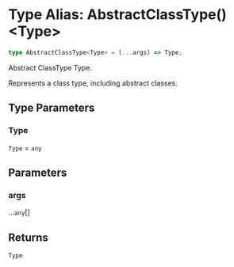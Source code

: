 # Type Alias: AbstractClassType()\<Type\>

```ts
type AbstractClassType<Type> = (...args) => Type;
```

Abstract ClassType Type.

Represents a class type, including abstract classes.

## Type Parameters

### Type

`Type` = `any`

## Parameters

### args

...`any`[]

## Returns

`Type`
